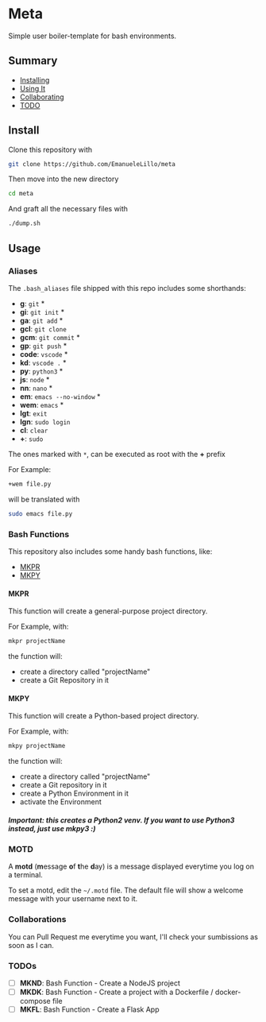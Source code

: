 # Meta

Simple user boiler-template for bash environments.

## Summary
- [Installing](#install)
- [Using It](#usage)
- [Collaborating](#collaborations)
- [TODO](#todos)

## Install

Clone this repository with

```bash
git clone https://github.com/EmanueleLillo/meta
```

Then move into the new directory

```bash
cd meta
```

And graft all the necessary files with

```bash
./dump.sh
```

## Usage

### Aliases

The `.bash_aliases` file shipped with this repo includes some shorthands:

- **g**: `git` *
- **gi**: `git init` *
- **ga**: `git add` *
- **gcl**: `git clone`
- **gcm**: `git commit` *
- **gp**: `git push` *
- **code**: `vscode` *
- **kd**: `vscode .` *
- **py**: `python3` *
- **js**: `node` *
- **nn**: `nano` *
- **em**: `emacs --no-window` *
- **wem**: `emacs` *
- **lgt**: `exit`
- **lgn**: `sudo login`
- **cl**: `clear`
- **+**: `sudo`

The ones marked with `*`, can be executed as root with the **+** prefix

For Example:
```bash
+wem file.py
```
will be translated with

```bash
sudo emacs file.py
```

### Bash Functions

This repository also includes some handy bash functions, like:

- [MKPR](#mkpr)
- [MKPY](#mkpy)


#### MKPR

This function will create a general-purpose project directory.

For Example, with:

```bash
mkpr projectName
```

the function will:
- create a directory called "projectName"
- create a Git Repository in it


#### MKPY

This function will create a Python-based project directory.

For Example, with:

```bash
mkpy projectName
```

the function will:
- create a directory called "projectName"
- create a Git repository in it
- create a Python Environment in it
- activate the Environment

##### Important: this creates a Python2 venv. If you want to use Python3 instead, just use mkpy3 :)

### MOTD

A **motd** (**m**essage **o**f **t**he **d**ay) is a message displayed everytime you log on a terminal.

To set a motd, edit the `~/.motd` file.
The default file will show a welcome message with your username next to it.


### Collaborations

You can Pull Request me everytime you want, I'll check your sumbissions as soon as I can.


### TODOs
- [ ] **MKND**: Bash Function - Create a NodeJS project
- [ ] **MKDK**: Bash Function - Create a project with a Dockerfile / docker-compose file
- [ ] **MKFL**: Bash Function - Create a Flask App
